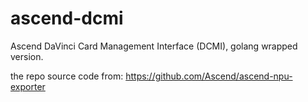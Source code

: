 # ascend-dcmi

Ascend DaVinci Card Management Interface (DCMI), golang wrapped version. 

the repo source code from: https://github.com/Ascend/ascend-npu-exporter
